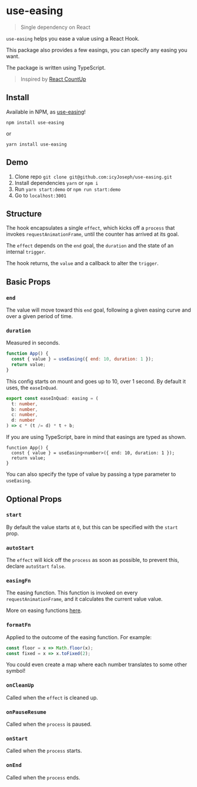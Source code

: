 # use-easing

> Single dependency on React

`use-easing` helps you ease a value using a React Hook.

This package also provides a few easings, you can specify any easing you want.

The package is written using TypeScript.

> Inspired by [React CountUp](https://github.com/glennreyes/react-countup)

## Install

Available in NPM, as [use-easing](https://www.npmjs.com/package/use-easing)!

```
npm install use-easing
```

or

```
yarn install use-easing
```

## Demo

1. Clone repo `git clone git@github.com:icyJoseph/use-easing.git`
2. Install dependencies `yarn` or `npm i`
3. Run `yarn start:demo` or `npm run start:demo`
4. Go to `localhost:3001`

## Structure

The hook encapsulates a single `effect`, which kicks off a `process` that invokes `requestAnimationFrame`,
until the counter has arrived at its goal.

The `effect` depends on the `end` goal, the `duration` and the state of an internal `trigger`.

The hook returns, the `value` and a callback to alter the `trigger`.

## Basic Props

### `end`

The value will move toward this `end` goal, following a given easing curve and over a given period of time.

### `duration`

Measured in seconds.

```jsx
function App() {
  const { value } = useEasing({ end: 10, duration: 1 });
  return value;
}
```

This config starts on mount and goes up to 10, over 1 second. By default it uses, the `easeInQuad`.

```ts
export const easeInQuad: easing = (
  t: number,
  b: number,
  c: number,
  d: number
) => c * (t /= d) * t + b;
```

If you are using TypeScript, bare in mind that easings are typed as shown.

```tsx
function App() {
  const { value } = useEasing<number>({ end: 10, duration: 1 });
  return value;
}
```

You can also specify the type of value by passing a type parameter to `useEasing`.

## Optional Props

### `start`

By default the value starts at `0`, but this can be specified with the `start` prop.

### `autoStart`

The `effect` will kick off the `process` as soon as possible, to prevent this, declare `autoStart` `false`.

### `easingFn`

The easing function. This function is invoked on every `requestAnimationFrame`, and it calculates the current value value.

More on easing functions [here](http://robertpenner.com/easing/).

### `formatFn`

Applied to the outcome of the easing function. For example:

```js
const floor = x => Math.floor(x);
const fixed = x => x.toFixed(2);
```

You could even create a map where each number translates to some other symbol!

### `onCleanUp`

Called when the `effect` is cleaned up.

### `onPauseResume`

Called when the `process` is paused.

### `onStart`

Called when the `process` starts.

### `onEnd`

Called when the `process` ends.
